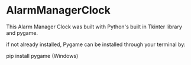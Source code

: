 # AlarmManagerClock

This Alarm Manager Clock was built with Python's built in Tkinter library and pygame.

if not already installed, Pygame can be installed through your terminal by:

pip install pygame (Windows)
